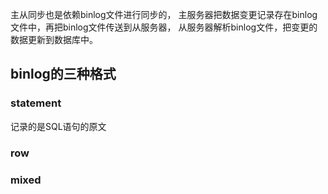
主从同步也是依赖binlog文件进行同步的，
主服务器把数据变更记录存在binlog文件中，再把binlog文件传送到从服务器，
从服务器解析binlog文件，把变更的数据更新到数据库中。

## binlog的三种格式

### statement
记录的是SQL语句的原文

### row

### mixed

